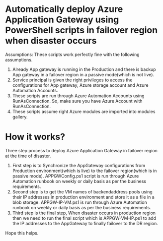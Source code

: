 # Automatically deploy Azure Application Gateway using PowerShell scripts in failover region when disaster occurs 

Assumptions: These scripts work perfectly fine with the following assumptions.
1. Already App gateway is running in the Production and there is backup App gateway in a failover region in a passive mode(which is not live).
2. Service principal is given the right privileges to access the configurations for App gateway, Azure storage account and Azure Automation Accounts.
3. These scripts are run through Azure Automation Accounts using RunAsConnection. So, make sure you have Azure Account with RunAsConnection.
4. These scripts assume right Azure modules are imported into modules gallery.

# How it works?
Three step process to deploy Azure Application Gateway in failover region at the time of disaster.
1. First step is to Synchronize the AppGateway configurations from Production environment(which is live) to the failover region(which is in passive mode). APPGWConfig.ps1 script is run through Azure Automation runbook on weekly or daily basis as per the business requirements.
2. Second step is to get the VM names of backendaddress pools using their IP addresses in production environment and store it as a file in a blob storage. APPGW-IP-VM.ps1 is run through Azure Automation runbook on weekly or daily basis as per the business requirements.
3. Third step is the final step, When disaster occurs in production region then we need to run the final script which is APPGW-VM-IP.ps1 to add the IP addresses to the AppGateway to finally failover to the DR region.

Hope this helps.

